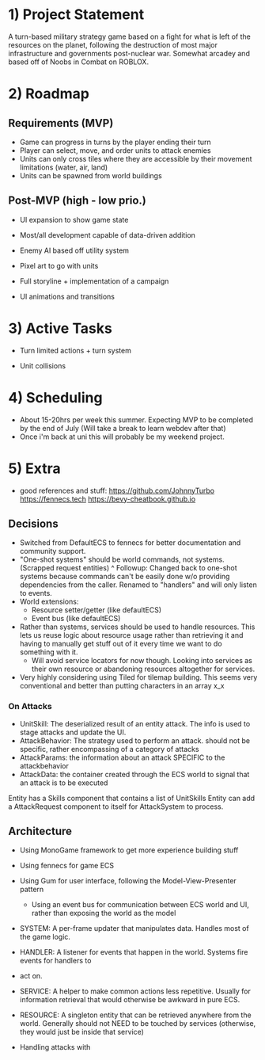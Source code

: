 ﻿# 1) Project Statement
A turn-based military strategy game based on a fight for what is left of the resources
on the planet, following the destruction of most major infrastructure and governments 
post-nuclear war. Somewhat arcadey and based off of Noobs in Combat on ROBLOX.

# 2) Roadmap
## Requirements (MVP)
- Game can progress in turns by the player ending their turn
- Player can select, move, and order units to attack enemies
- Units can only cross tiles where they are accessible by their movement limitations
  (water, air, land)
- Units can be spawned from world buildings

## Post-MVP (high - low prio.)
- UI expansion to show game state
- Most/all development capable of data-driven addition
- Enemy AI based off utility system

- Pixel art to go with units
- Full storyline + implementation of a campaign
- UI animations and transitions

# 3) Active Tasks
- Turn limited actions + turn system


- Unit collisions

# 4) Scheduling
- About 15-20hrs per week this summer. Expecting MVP to be completed by the end of July
  (Will take a break to learn webdev after that)
- Once i'm back at uni this will probably be my weekend project.

# 5) Extra
- good references and stuff:
https://github.com/JohnnyTurbo
https://fennecs.tech
https://bevy-cheatbook.github.io

## Decisions
- Switched from DefaultECS to fennecs for better documentation and community support.
- "One-shot systems" should be world commands, not systems. (Scrapped request entities)
   ^ Followup: Changed back to one-shot systems because commands can't be easily done w/o
     providing dependencies from the caller. Renamed to "handlers" and will only listen to
	 events.
- World extensions:
    - Resource setter/getter (like defaultECS)
	- Event bus (like defaultECS)
- Rather than systems, services should be used to handle resources. This lets us reuse logic
  about resource usage rather than retrieving it and having to manually get stuff out of it
  every time we want to do something with it.
	- Will avoid service locators for now though. Looking into services as their own resource
	  or abandoning resources altogether for services.
- Very highly considering using Tiled for tilemap building. This seems very conventional and better
  than putting characters in an array x_x


### On Attacks
- UnitSkill: The deserialized result of an entity attack. The info is used to stage attacks and update the UI.
- AttackBehavior: The strategy used to perform an attack. should not be specific, rather encompassing
  of a category of attacks
- AttackParams: the information about an attack SPECIFIC to the attackbehavior
- AttackData: the container created through the ECS world to signal that an attack is to be executed

Entity has a Skills component that contains a list of UnitSkills
Entity can add a AttackRequest component to itself for AttackSystem to process.




## Architecture
- Using MonoGame framework to get more experience building stuff
- Using fennecs for game ECS
- Using Gum for user interface, following the Model-View-Presenter pattern
	- Using an event bus for communication between ECS world and UI, rather than exposing the 
	  world as the model

- SYSTEM: A per-frame updater that manipulates data. Handles most of the game logic.
- HANDLER: A listener for events that happen in the world. Systems fire events for handlers to
- act on.
- SERVICE: A helper to make common actions less repetitive. Usually for information 
  retrieval that would otherwise be awkward in pure ECS.
- RESOURCE: A singleton entity that can be retrieved anywhere from the world. Generally
  should not NEED to be touched by services (otherwise, they would just be inside that service)

- Handling attacks with 
